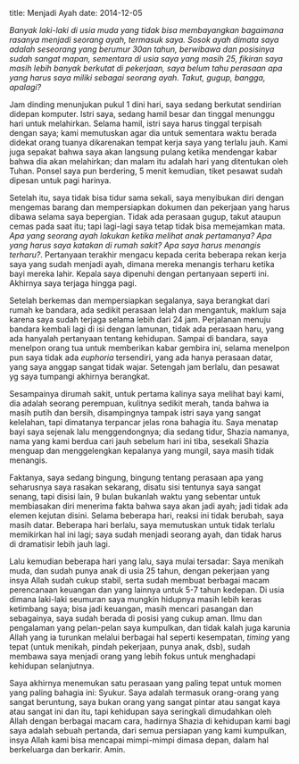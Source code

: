 title: Menjadi Ayah
date: 2014-12-05

_Banyak laki-laki di usia muda yang tidak bisa membayangkan bagaimana rasanya menjadi seorang ayah, termasuk saya. Sosok ayah dimata saya adalah seseorang yang berumur 30an tahun, berwibawa dan posisinya sudah sangat mapan, sementara di usia saya yang masih 25, fikiran saya masih lebih banyak berkutat di pekerjaan, saya belum tahu perasaan apa yang harus saya miliki sebagai seorang ayah. Takut, gugup, bangga, apalagi?_

Jam dinding menunjukan pukul 1 dini hari, saya sedang berkutat sendirian didepan komputer. Istri saya, sedang hamil besar dan tinggal menunggu hari untuk melahirkan. Selama hamil, istri saya harus tinggal terpisah dengan saya; kami memutuskan agar dia untuk sementara waktu berada didekat orang tuanya dikarenakan tempat kerja saya yang terlalu jauh. Kami juga sepakat bahwa saya akan langsung pulang ketika mendengar kabar bahwa dia akan melahirkan; dan malam itu adalah hari yang ditentukan oleh Tuhan. Ponsel saya pun berdering, 5 menit kemudian, tiket pesawat sudah dipesan untuk pagi harinya.

Setelah itu, saya tidak bisa tidur sama sekali, saya menyibukan diri dengan mengemas barang dan mempersiapkan dokumen dan pekerjaan yang harus dibawa selama saya bepergian. Tidak ada perasaan gugup, takut ataupun cemas pada saat itu; tapi lagi-lagi saya tetap tidak bisa memejamkan mata. _Apa yang seorang ayah lakukan ketika melihat anak pertamanya? Apa yang harus saya katakan di rumah sakit? Apa saya harus menangis terharu?_. Pertanyaan terakhir mengacu kepada cerita beberapa rekan kerja saya yang sudah menjadi ayah, dimana mereka menangis terharu ketika bayi mereka lahir. Kepala saya dipenuhi dengan pertanyaan seperti ini. Akhirnya saya terjaga hingga pagi.

Setelah berkemas dan mempersiapkan segalanya, saya berangkat dari rumah ke bandara, ada sedikit perasaan lelah dan mengantuk, maklum saja karena saya sudah terjaga selama lebih dari 24 jam. Perjalanan menuju bandara kembali lagi di isi dengan lamunan, tidak ada perasaan haru, yang ada hanyalah pertanyaan tentang kehidupan. Sampai di bandara, saya menelpon orang tua untuk memberikan kabar gembira ini, selama menelpon pun saya tidak ada _euphoria_ tersendiri, yang ada hanya perasaan datar, yang saya anggap sangat tidak wajar. Setengah jam berlalu, dan pesawat yg saya tumpangi akhirnya berangkat.

Sesampainya dirumah sakit, untuk pertama kalinya saya melihat bayi kami, dia adalah seorang perempuan, kulitnya sedikit merah, tanda bahwa ia masih putih dan bersih, disampingnya tampak istri saya yang sangat kelelahan, tapi dimatanya terpancar jelas rona bahagia itu. Saya menatap bayi saya sejenak lalu menggendongnya; dia sedang tidur, Shazia namanya, nama yang kami berdua cari jauh sebelum hari ini tiba, sesekali Shazia menguap dan menggelengkan kepalanya yang mungil, saya masih tidak menangis. 

Faktanya, saya sedang bingung, bingung tentang perasaan apa yang seharusnya saya rasakan sekarang, disatu sisi tentunya saya sangat senang, tapi disisi lain, 9 bulan bukanlah waktu yang sebentar untuk membiasakan diri menerima fakta bahwa saya akan jadi ayah; jadi tidak ada elemen kejutan disini. Selama beberapa hari, reaksi ini tidak berubah, saya masih datar. Beberapa hari berlalu, saya memutuskan untuk tidak terlalu memikirkan hal ini lagi; saya sudah menjadi seorang ayah, dan tidak harus di dramatisir lebih jauh lagi.

Lalu kemudian beberapa hari yang lalu, saya mulai tersadar: Saya menikah muda, dan sudah punya anak di usia 25 tahun, dengan pekerjaan yang insya Allah sudah cukup stabil, serta sudah membuat berbagai macam perencanaan keuangan dan yang lainnya untuk 5-7 tahun kedepan. Di usia dimana laki-laki seumuran saya mungkin hidupnya masih lebih keras ketimbang saya; bisa jadi keuangan, masih mencari pasangan dan sebagainya, saya sudah berada di posisi yang cukup aman. Ilmu dan pengalaman yang pelan-pelan saya kumpulkan, dan tidak kalah juga karunia Allah yang ia turunkan melalui berbagai hal seperti kesempatan, _timing_ yang tepat (untuk menikah, pindah pekerjaan, punya anak, dsb), sudah membawa saya menjadi orang yang lebih fokus untuk menghadapi kehidupan selanjutnya.

Saya akhirnya menemukan satu perasaan yang paling tepat untuk momen yang paling bahagia ini: Syukur. Saya adalah termasuk orang-orang yang sangat beruntung, saya bukan orang yang sangat pintar atau sangat kaya atau sangat ini dan itu, tapi kehidupan saya seringkali dimudahkan oleh Allah dengan berbagai macam cara, hadirnya Shazia di kehidupan kami bagi saya adalah sebuah pertanda, dari semua persiapan yang kami kumpulkan, insya Allah kami bisa mencapai mimpi-mimpi dimasa depan, dalam hal berkeluarga dan berkarir. Amin.
